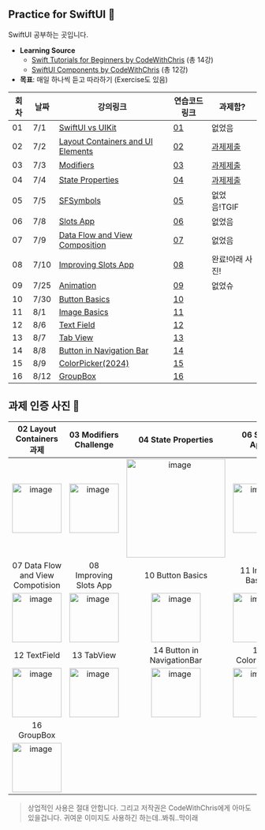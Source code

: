 ## Practice for SwiftUI 🧡
SwiftUI 공부하는 곳입니다.

- **Learning Source**
    - [Swift Tutorials for Beginners by CodeWithChris](https://youtube.com/playlist?list=PLMRqhzcHGw1Z-lZaaun3A3mV9PbEfHANI&si=f5SkIG1z4crQjNRd) (총 14강)
    - [SwiftUI Components by CodeWithChris](https://youtube.com/playlist?list=PLMRqhzcHGw1Yw2XJyHnxoEXPBCdMaRzkf&si=d_lvuwixWzzLUlYV) (총 12강)
- **목표**: 매일 하나씩 듣고 따라하기 (Exercise도 있음)

|회차|날짜|강의링크|연습코드링크|과제함?|
|--|--|--|--|--|
|01|7/1|[SwiftUI vs UIKit](https://youtu.be/R017vWz7FOY?si=iWkYapXCnJAhgVd5)|[01](https://github.com/sio2whocodes/Practice4SwiftUI/blob/main/Practice4SwiftUI/ContentView.swift)|없었음|
|02|7/2|[Layout Containers and UI Elements](https://youtu.be/rmTQcILJRcY?si=h-d1D61SYav4xRxr)|[02](https://github.com/sio2whocodes/Practice4SwiftUI/blob/main/Practice4SwiftUI/ContentView.swift)|[과제제출](https://github.com/sio2whocodes/Practice4SwiftUI/blob/main/Practice4SwiftUI/ExerciseOfLayoutContainer.swift)
|03|7/3|[Modifiers](https://youtu.be/MJP60XnN4us?si=YBiUpV7mxAIwNTAG)|[03](https://github.com/sio2whocodes/Practice4SwiftUI/tree/main/Practice4SwiftUI/03Modifiers)|[과제제출](https://github.com/sio2whocodes/Practice4SwiftUI/blob/main/Practice4SwiftUI/Challenge4Modifiers.swift)
|04|7/4|[State Properties](https://www.youtube.com/watch?v=wQLOWv8l7yI&list=PLMRqhzcHGw1Z-lZaaun3A3mV9PbEfHANI&index=4)|[04](https://github.com/sio2whocodes/Practice4SwiftUI/tree/main/Practice4SwiftUI/04StateProperties)|[과제제출](https://github.com/sio2whocodes/Practice4SwiftUI/blob/main/Practice4SwiftUI/04StateProperties/StateProperties.swift)
|05|7/5|[SFSymbols](https://www.youtube.com/watch?v=HjX4cAcvAWc&list=PLMRqhzcHGw1Z-lZaaun3A3mV9PbEfHANI&index=5)|[05](https://github.com/sio2whocodes/Practice4SwiftUI/tree/main/Practice4SwiftUI/05SFSymbols)|없었음!TGIF
|06|7/8|[Slots App](https://www.youtube.com/watch?v=51Z9Kun7tFo)|[06](https://github.com/sio2whocodes/Practice4SwiftUI/tree/main/Slots%20Demo)|없었음
|07|7/9|[Data Flow and View Composition](https://www.youtube.com/watch?v=NKRJmWKB_Z8&list=PLMRqhzcHGw1Z-lZaaun3A3mV9PbEfHANI&index=7)|[07](https://github.com/sio2whocodes/Practice4SwiftUI/tree/main/Practice4SwiftUI/07DataFlowNViewComposition)|없었음
|08|7/10|[Improving Slots App](https://www.youtube.com/watch?v=aLSzgZtOpG8&list=PLMRqhzcHGw1Z-lZaaun3A3mV9PbEfHANI&index=8)|[08](https://github.com/sio2whocodes/Practice4SwiftUI/tree/main/Slots%20Demo)|완료!아래 사진!
|09|7/25|[Animation](https://www.youtube.com/watch?v=K00oSg1gm_0&list=PLMRqhzcHGw1Z-lZaaun3A3mV9PbEfHANI&index=15)|[09](https://github.com/sio2whocodes/Practice4SwiftUI/blob/main/Slots%20Demo/Animation.md)|없었슈
|10|7/30|[Button Basics](https://www.youtube.com/watch?v=Gdu6WgIu37A&list=PLMRqhzcHGw1Yw2XJyHnxoEXPBCdMaRzkf)|[10](https://github.com/sio2whocodes/Practice4SwiftUI/blob/main/Practice4SwiftUI/ButtonBasics/ButtonBasics.swift)|
|11|8/1|[Image Basics](https://www.youtube.com/watch?v=oA7Hp0OcrBA&list=PLMRqhzcHGw1Yw2XJyHnxoEXPBCdMaRzkf&index=2)|[11](https://github.com/sio2whocodes/Practice4SwiftUI/tree/main/Practice4SwiftUI/ImageBasics)|
|12|8/6|[Text Field](https://www.youtube.com/watch?v=SFL5Y2NXkfY&list=PLMRqhzcHGw1Yw2XJyHnxoEXPBCdMaRzkf&index=3)|[12](https://github.com/sio2whocodes/Practice4SwiftUI/tree/main/Practice4SwiftUI/TextFields)|
|13|8/7|[Tab View](https://www.youtube.com/watch?v=JqQQozkFeJU&list=PLMRqhzcHGw1Yw2XJyHnxoEXPBCdMaRzkf&index=4)|[13](https://github.com/sio2whocodes/Practice4SwiftUI/tree/main/Practice4SwiftUI/TabView)|
|14|8/8|[Button in Navigation Bar](https://www.youtube.com/watch?v=aP_Q4YiIgYU&list=PLMRqhzcHGw1Yw2XJyHnxoEXPBCdMaRzkf&index=5)|[14](https://github.com/sio2whocodes/Practice4SwiftUI/tree/main/Practice4SwiftUI/NavigationView)|
|15|8/9|[ColorPicker(2024)](https://www.youtube.com/watch?v=by5lVl0bkAE&list=PLMRqhzcHGw1Yw2XJyHnxoEXPBCdMaRzkf&index=6)|[15](https://github.com/sio2whocodes/Practice4SwiftUI/tree/main/Practice4SwiftUI/ColorPicker)|
|16|8/12|[GroupBox](https://youtu.be/Bl0Nbb8Gp2Q?si=vbZBDXufz8W1uQDj)|[16](https://github.com/sio2whocodes/Practice4SwiftUI/tree/main/Practice4SwiftUI/GroupBox)|

## 과제 인증 사진 📱
|02 Layout Containers 과제|03 Modifiers Challenge|04 State Properties|06 Slots App|
|:--:|:--:|:--:|:--:|
|<img width="100" alt="image" src="https://github.com/sio2whocodes/Practice4SwiftUI/assets/41771874/81850cab-857d-472a-b16d-08dd46be859c" />|<img width="100" alt="image" src="https://github.com/sio2whocodes/Practice4SwiftUI/assets/41771874/c847894a-3963-40bb-9a09-d3f5b8c53862">|<img width="200" alt="image" src ="https://github.com/sio2whocodes/Practice4SwiftUI/assets/41771874/84742c5e-a162-4189-afb8-a47e27ce064c">|<img width="100" alt="image" src="https://github.com/sio2whocodes/Practice4SwiftUI/assets/41771874/2b517494-352c-46fc-a35f-e1c8652ec225">|
|07 Data Flow and View Compotision|08 Improving Slots App|10 Button Basics|11 Image Basics|
|<img width="100" alt="image" src="https://github.com/sio2whocodes/Practice4SwiftUI/assets/41771874/ed7c0a77-a3fb-4650-bd6c-902a76629c86">|<img width="100" alt="image" src="https://github.com/sio2whocodes/Practice4SwiftUI/assets/41771874/d87ce141-23f8-497e-aa3c-a0e7afd18509">|<img width="100" alt="image" alt="image" src="https://github.com/user-attachments/assets/b3e1518e-a4b3-4c54-b728-2c34f6e00884">|<img width="100" alt="image" src="https://github.com/user-attachments/assets/67bebeca-591b-4f0c-af6b-fa7f3e4161a1">|
|12 TextField|13 TabView|14 Button in NavigationBar|15 ColorPicker|
|<img width="100" alt="image" src="https://github.com/user-attachments/assets/f20ef1a6-59a0-40d5-8929-dc44f9c0b775">|<img width="100" alt="image" src="https://github.com/user-attachments/assets/05b1e377-7fcd-4314-8f52-c51afc52550d">|<img width="100" alt="image" src="https://github.com/user-attachments/assets/ecbf9310-901e-42a7-9693-1773b2e825d0">|<img width="100" alt="image" src="https://github.com/user-attachments/assets/ebc46638-9931-4578-8589-36cfb2f8c896">|
|16 GroupBox|
|<img width="100" alt="image" src="https://github.com/user-attachments/assets/39247fdf-3003-4975-a078-949595463f89">|





> 상업적인 사용은 절대 안합니다. 그리고 저작권은 CodeWithChris에게 아마도 있을겁니다. 귀여운 이미지도 사용하긴 하는데..봐줘..막이래
